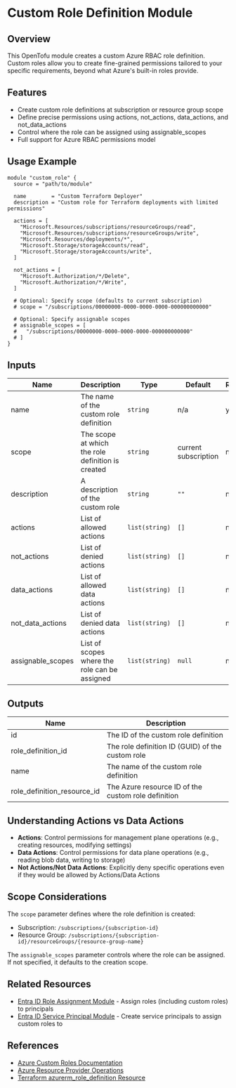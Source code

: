 # Custom Role Definition Module

## Overview

This OpenTofu module creates a custom Azure RBAC role definition. Custom roles allow you to create fine-grained permissions tailored to your specific requirements, beyond what Azure's built-in roles provide.

## Features

- Create custom role definitions at subscription or resource group scope
- Define precise permissions using actions, not_actions, data_actions, and not_data_actions
- Control where the role can be assigned using assignable_scopes
- Full support for Azure RBAC permissions model

## Usage Example

```hcl
module "custom_role" {
  source = "path/to/module"

  name        = "Custom Terraform Deployer"
  description = "Custom role for Terraform deployments with limited permissions"

  actions = [
    "Microsoft.Resources/subscriptions/resourceGroups/read",
    "Microsoft.Resources/subscriptions/resourceGroups/write",
    "Microsoft.Resources/deployments/*",
    "Microsoft.Storage/storageAccounts/read",
    "Microsoft.Storage/storageAccounts/write",
  ]

  not_actions = [
    "Microsoft.Authorization/*/Delete",
    "Microsoft.Authorization/*/Write",
  ]

  # Optional: Specify scope (defaults to current subscription)
  # scope = "/subscriptions/00000000-0000-0000-0000-000000000000"

  # Optional: Specify assignable scopes
  # assignable_scopes = [
  #   "/subscriptions/00000000-0000-0000-0000-000000000000"
  # ]
}
```

## Inputs

| Name | Description | Type | Default | Required |
|------|-------------|------|---------|----------|
| name | The name of the custom role definition | `string` | n/a | yes |
| scope | The scope at which the role definition is created | `string` | current subscription | no |
| description | A description of the custom role | `string` | `""` | no |
| actions | List of allowed actions | `list(string)` | `[]` | no |
| not_actions | List of denied actions | `list(string)` | `[]` | no |
| data_actions | List of allowed data actions | `list(string)` | `[]` | no |
| not_data_actions | List of denied data actions | `list(string)` | `[]` | no |
| assignable_scopes | List of scopes where the role can be assigned | `list(string)` | `null` | no |

## Outputs

| Name | Description |
|------|-------------|
| id | The ID of the custom role definition |
| role_definition_id | The role definition ID (GUID) of the custom role |
| name | The name of the custom role definition |
| role_definition_resource_id | The Azure resource ID of the custom role definition |

## Understanding Actions vs Data Actions

- **Actions**: Control permissions for management plane operations (e.g., creating resources, modifying settings)
- **Data Actions**: Control permissions for data plane operations (e.g., reading blob data, writing to storage)
- **Not Actions/Not Data Actions**: Explicitly deny specific operations even if they would be allowed by Actions/Data Actions

## Scope Considerations

The `scope` parameter defines where the role definition is created:

- Subscription: `/subscriptions/{subscription-id}`
- Resource Group: `/subscriptions/{subscription-id}/resourceGroups/{resource-group-name}`

The `assignable_scopes` parameter controls where the role can be assigned. If not specified, it defaults to the creation scope.

## Related Resources

- [Entra ID Role Assignment Module](../entra-id-role-assignment/) - Assign roles (including custom roles) to principals
- [Entra ID Service Principal Module](../entra-id-service-principal/) - Create service principals to assign custom roles to

## References

- [Azure Custom Roles Documentation](https://learn.microsoft.com/en-us/azure/role-based-access-control/custom-roles)
- [Azure Resource Provider Operations](https://learn.microsoft.com/en-us/azure/role-based-access-control/resource-provider-operations)
- [Terraform azurerm_role_definition Resource](https://registry.terraform.io/providers/hashicorp/azurerm/latest/docs/resources/role_definition)
